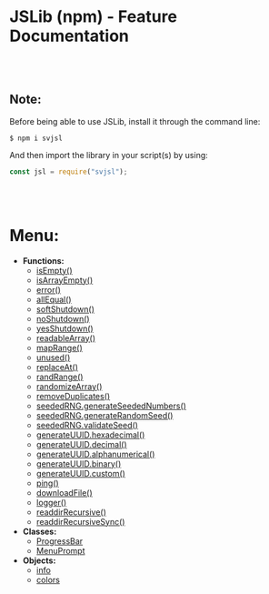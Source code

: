# JSLib (npm) - Feature Documentation

<br><br>

## Note:
Before being able to use JSLib, install it through the command line:
```
$ npm i svjsl
```
And then import the library in your script(s) by using:
```js
const jsl = require("svjsl");
```

<br><br>

# Menu:
- **Functions:**
    - [isEmpty()](./features/functions.md#isempty)
    - [isArrayEmpty()](./features/functions.md#isarrayempty)
    - [error()](./features/functions.md#error)
    - [allEqual()](./features/functions.md#allequal)
    - [softShutdown()](./features/functions.md#softshutdown)
    - [noShutdown()](./features/functions.md#noshutdown)
    - [yesShutdown()](./features/functions.md#yesshutdown)
    - [readableArray()](./features/functions.md#readablearray)
    - [mapRange()](./features/functions.md#maprange)
    - [unused()](./features/functions.md#unused)
    - [replaceAt()](./features/functions.md#replaceat)
    - [randRange()](./features/functions.md#randrange)
    - [randomizeArray()](./features/functions.md#randomizearray)
    - [removeDuplicates()](./features/functions.md#removeduplicates)
    - [seededRNG.generateSeededNumbers()](./features/functions.md#seededrng-generateseedednumbers)
    - [seededRNG.generateRandomSeed()](./features/functions.md#seededrng-generaterandomseed)
    - [seededRNG.validateSeed()](./features/functions.md#seededrng-validateseed)
    - [generateUUID.hexadecimal()](./features/functions.md#generateuuid-hexadecimal)
    - [generateUUID.decimal()](./features/functions.md#generateuuid-decimal)
    - [generateUUID.alphanumerical()](./features/functions.md#generateuuid-alphanumerical)
    - [generateUUID.binary()](./features/functions.md#generateuuid-binary)
    - [generateUUID.custom()](./features/functions.md#generateuuid-custom)
    - [ping()](./features/functions.md#ping)
    - [downloadFile()](./features/functions.md#downloadfile)
    - [logger()](./features/functions.md#logger)
    - [readdirRecursive()](./features/functions.md#readdirrecursive)
    - [readdirRecursiveSync()](./features/functions.md#readdirrecursivesync)
- **Classes:**
    - [ProgressBar](./features/classes.md#progress-bar)
    - [MenuPrompt](./features/classes.md#menu-prompt)
- **Objects:**
    - [info](./features/objects.md#info)
    - [colors](./features/objects.md#colors)
